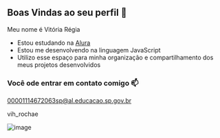 ## Boas Vindas ao seu perfil 💜

Meu nome é Vitória Régia

- Estou estudando na [Alura](https://www.alura.com.br)
- Estou me desenvolvendo na linguagem JavaScript
- Utilizo esse espaço para minha organização e compartilhamento dos meus projetos desenvolvidos

### Você ode entrar em contato comigo 📫

00001114672063sp@al.educacao.sp.gov.br 

vih_rochae

![image](https://github.com/Viihrochae1/Viihrochae1/assets/172657623/fb985e26-6e3c-42ad-bd29-0e306f5b4c90)
